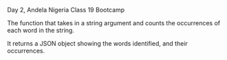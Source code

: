 Day 2, Andela Nigeria Class 19 Bootcamp

The function that takes in a string argument and counts the occurrences of each word in the string.

It returns a JSON object showing the words identified, and their occurrences.
